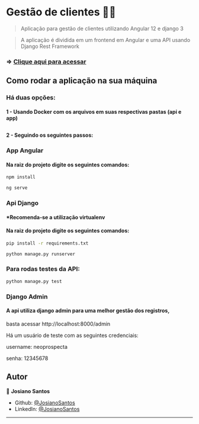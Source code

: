 # Gestão de clientes 👤👤

> Aplicação para gestão de clientes utilizando Angular 12 e django 3

> A aplicação é dividida em um frontend em Angular e uma API usando Django Rest Framework
### => [Clique aqui para acessar ](https://josianosantos.github.io)

## Como rodar a aplicação na sua máquina
### Há duas opções:
#### 1 -  Usando Docker com os arquivos em suas respectivas pastas (api e app)
####
#### 
##
#### 2 - Seguindo os seguintes passos:

### App Angular
#### Na raiz do projeto digite os seguintes comandos:

```sh
npm install
```
```sh
ng serve
```

### Api Django
#### *Recomenda-se a utilização virtualenv

#### Na raiz do projeto digite os seguintes comandos:
```sh
pip install -r requirements.txt
```
```sh
python manage.py runserver
```

### Para rodas testes da API:

```sh
python manage.py test
```

### Django Admin

#### A api utiliza django admin para uma melhor gestão dos registros, 
basta acessar http://localhost:8000/admin 

Há um usuário de teste com as seguintes credenciais:

username: neoprospecta

senha: 12345678

## Autor

👤 **Josiano Santos**

* Github: [@JosianoSantos](https://github.com/JosianoSantos)
* LinkedIn: [@JosianoSantos](https://linkedin.com/in/JosianoSantos)



---